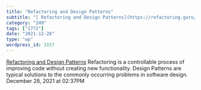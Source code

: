 ```yaml
---
title: "Refactoring and Design Patterns"
subtitle: "[ Refactoring and Design Patterns](https://refactoring.guru/)"
category: "249"
tags: ["1772"]
date: "2021-12-28"
type: "wp"
wordpress_id: 3157
---
```

[ Refactoring and Design Patterns](https://refactoring.guru/)
 Refactoring is a controllable process of improving code without creating new functionality. Design Patterns are typical solutions to the commonly occurring problems in software design.
December 28, 2021 at 02:37PM